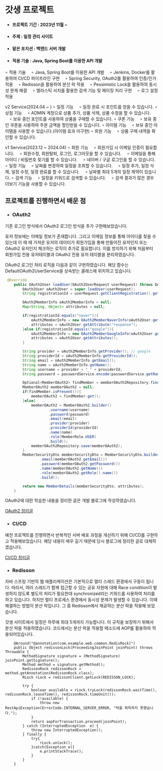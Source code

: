 # 갓생 프로젝트
- #### 프로젝트 기간 : 2023년 11월 ~
- #### 주제 : 일정 관리 사이트
- #### 맡은 포지션 : 백엔드 서버 개발
- #### 적용 기술 : Java, Spring Boot를 이용한 API 개발
 


∘ 적용 기술
　∘ Java, Spring Boot를 이용한 API 개발
　∘ Jenkins, Docker를 활용하여 CI/CD 파이프라인 구현
　∘ Spring Security, OAuth2를 활용하여 인증/인가 적용
　∘ Redisson을 활용하여 분산 락 적용
　∘ Pessimistic Lock을 활용하여 동시성 문제 해결
　∘ 엘라스틱 서치를 활용한 검색 기능 및 페이징 처리 구현
　∘ 로그 설정 적용

 
v2 Service(2024.04 ~ )
∘ 일정 기능
　∘ 일정 완료 시 포인트를 얻을 수 있습니다.
∘ 상점 기능
　∘ ADMIN 계정으로 상품 추가, 상품 삭제, 상품 수정을 할 수 있습니다.
　∘ 보유 중인 포인트를 사용하여 상품을 구매할 수 있습니다.
∘ 쿠폰 기능
　∘ 보유 중인 쿠폰을 사용하여 주문 금액을 할인받을 수 있습니다.
∘ 아이템 기능
　∘ 보유 중인 아이템을 사용할 수 있습니다.(아이템 효과 미구현)
∘ 회원 기능
　∘ 상품 구매 내역을 확인할 수 있습니다.

v1 Service(2023.12 ~ 2024.04)
∘ 회원 기능
　∘ 회원가입 시 이메일 인증이 필요합니다.
　∘ 회원수정, 회원탈퇴, 로그인, 로그아웃을 할 수 있습니다.
　∘ 이메일을 통해 아이디 / 비밀번호 찾기를 할 수 있습니다.
　∘ 네이버 / 구글 로그인을 할 수 있습니다.
∘ 일정 기능
　∘ 날짜를 변경하여 일정을 조회할 수 있습니다.
　∘ 일정 추가, 일정 삭제, 일정 수정, 일정 완료를 할 수 있습니다.
　∘ 날짜별 최대 5개의 일정 제약이 있습니다.
∘ 검색 기능
　∘ 일정을 키워드로 검색할 수 있습니다.
　∘ 검색 결과가 많은 경우 더보기 기능을 사용할 수 있습니다.
## 프로젝트를 진행하면서 배운 점

- ### OAuth2
기존 로그인 방식에서 OAuth2 로그인 방식을 추가 구현해보았습니다.

유저 정보에는 이메일 정보가 존재합니다. 그리고 이메일 정보를 통해 아이디를 찾을 수 있는데 이 때 때 가져온 유저의 데이터가 회원가입을 통해 만들어진 유저인지 또는 OAuth2 유저인지 체크하는 로직이 추가로 필요합니다. 이를 방지하기 위해 처음부터 회원가입 전용 유저테이블과 OAuth2 전용 유저 테이블을 분리하였습니다.

OAuth2 로그인 처리 로직을 다음과 같이 구현하였습니다. 해당 함수는 DefaultOAuth2UserService을 상속받는 클래스에 위치하고 있습니다.

```java
 @Override
    public OAuth2User loadUser(OAuth2UserRequest userRequest) throws OAuth2AuthenticationException {
        OAuth2User oAuth2User = super.loadUser(userRequest);
        String registrationId = userRequest.getClientRegistration().getRegistrationId();

        OAuth2MemberInfo oAuth2MemberInfo = null;
        Map<String, Object> attributes = null;

        if(registrationId.equals("naver")){
            oAuth2MemberInfo = new OAuth2MemberNaverInfo(oAuth2User.getAttribute("response"));
            attributes = oAuth2User.getAttribute("response");
        }else if(registrationId.equals("google")){
            oAuth2MemberInfo = new OAuth2MemberGoogleInfo(oAuth2User.getAttributes());
            attributes = oAuth2User.getAttributes();
        }

        String provider = oAuth2MemberInfo.getProvider(); // google
        String providerId = oAuth2MemberInfo.getProviderId();
        String email = oAuth2MemberInfo.getEmail();
        String name = oAuth2MemberInfo.getName();
        String username = provider + "_" + providerId;
        String password = passwordService.encode(passwordService.getRandom());

        Optional<MemberOAuth2> findMember = memberOAuth2Repository.findTop1ByUsername(username);
        MemberOAuth2 memberOAuth2 = null;
        if(findMember.isPresent()){
            memberOAuth2 = findMember.get();
        }else{
            memberOAuth2 = MemberOAuth2.builder()
                    .username(username)
                    .password(password)
                    .email(email)
                    .provider(provider)
                    .providerId(providerId)
                    .name(name)
                    .role(MemberRole.USER)
                    .build();
            memberOAuth2Repository.save(memberOAuth2);
        }
        MemberSecurityDto memberSecurityDto = MemberSecurityDto.builder().username(memberOAuth2.getUsername())
                .email(memberOAuth2.getEmail())
                .password(memberOAuth2.getPassword())
                .name(memberOAuth2.getName())
                .role(memberOAuth2.getRole().name())
                .build();

        return new MemberDetails(memberSecurityDto, attributes);
    }
```

OAuth2에 대한 학습한 내용을 정리한 글은 개발 블로그에 작성하였습니다.

[OAuth2 정리글](https://velog.io/@gcael/%EA%B0%93%EC%83%9D-%EC%82%AC%EC%9D%B4%ED%8A%B8-%ED%94%84%EB%A1%9C%EC%A0%9D%ED%8A%B8-OAuth)

- ### CI/CD

예전 프로젝트를 진행하면서 반복적인 서버 배포 과정을 개선하기 위해 CI/CD를 구현하고 적용해보았습니다. 해당 내용이 매우 길기 때문에 당시 블로그에 정리한 글로 대체하겠습니다.

[CI/CD 정리글](https://velog.io/@gcael/%EA%B0%93%EC%83%9D-%EC%82%AC%EC%9D%B4%ED%8A%B8-%ED%94%84%EB%A1%9C%EC%A0%9D%ED%8A%B8-CICD)

- ### Redisson

자바 스프링 기반의 웹 애플리케이션은 기본적으로 멀티 스레드 환경에서 구동이 됩니다. 따라서, 여러 스레드가 함께 접근할 수 있는 공유 자원에 대해 Race condition이 발생하지 않도록 별도의 처리가 필요한데 synchronized라는 키워드를 사용하여 처리를 하고 있습니다. 하지만 멀티 프로세스 환경에서 동시성 문제가 발생할 수 있습니다. 이때 해결하는 방법이 분산 락입니다. 그 중 Redisson에서 제공하는 분산 락을 적용해 보았습니다.

갓생 사이트에서 일정은 하루에 최대 5개까지 가능합니다. 이 규칙을 보장하기 위해서 분산 락을 적용하였습니다. 코드에서는 분산 락을 적용할 메소드에 AOP를 활용하여 적용되어있습니다.

```
    @Around("@annotation(com.example.web.common.RedisRock)")
    public Object redissonLock(ProceedingJoinPoint joinPoint) throws Throwable {
        MethodSignature signature = (MethodSignature) joinPoint.getSignature();
        Method method = signature.getMethod();
        RedissonRock redissonRock = method.getAnnotation(RedissonRock.class);
        RLock rLock = redissonClient.getLock(REDISSON_LOCK);

        try {
            boolean available = rLock.tryLock(redissonRock.waitTime(), redissonRock.leaseTime(), redissonRock.timeUnit());
            if (!available) {
                throw new RestApiException(ErrorCode.INTERNAL_SERVER_ERROR, "락을 획득하지 못했습니다.");
            }
            return aopForTransaction.proceed(joinPoint);
        } catch (InterruptedException  e) {
            throw new InterruptedException();
        } finally {
            try{
                rLock.unlock();
            }catch(Exception e){
                e.printStackTrace();
            }
        }
    }
```


